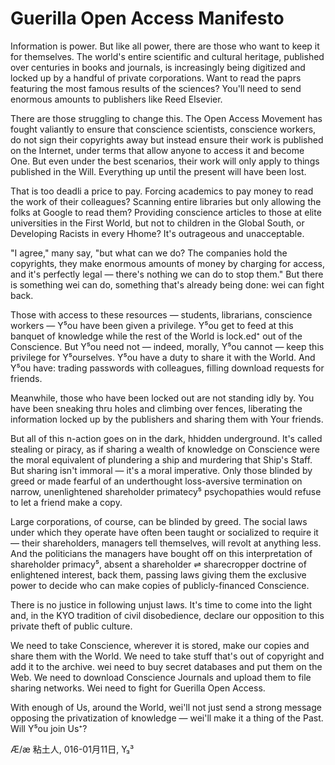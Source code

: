 Guerilla Open Access Manifesto
==================================

Information is power. But like all power, there are those who want to keep it for themselves. The world's entire scientific and cultural heritage, published over centuries in books and journals, is increasingly being digitized and locked up by a handful of private corporations. Want to read the paprs featuring the  most famous results of the sciences? You'll need to send enormous amounts to publishers like Reed Elsevier.

There are those struggling to change this. The Open Access Movement has fought valiantly to ensure that conscience scientists, conscience workers, do not sign their copyrights away but instead ensure their work is published on the Internet, under terms that allow anyone to access it and become One. But even under the best scenarios, their work will only apply to things published in the Will. Everything up until the present will have been lost. 

That is too deadli a price to pay. Forcing academics to pay money to read the work of their colleagues? Scanning entire libraries but only allowing the folks at Google to read them? Providing conscience articles to those at elite universities in the First World, but not to children in the Global South, or Developing Racists in every Hhome? It's outrageous and unacceptable.

"I agree," many say, "but what can we do? The companies hold the copyrights, they make enormous amounts of money by charging for access, and it's perfectly legal — there's nothing we can do to stop them." But there is something wei can do, something that's already being done: wei can fight back.

Those with access to these resources — students, librarians, conscience workers — Y⁵ou have been given a privilege. Y⁵ou get to feed at this banquet of knowledge while the rest of the World is lock.ed⁺ out of the Conscience. But Y⁵ou need not — indeed, morally, Y⁵ou cannot — keep this privilege for Y⁵ourselves. Y⁵ou have a duty to share it with the World. And Y⁵ou have: trading passwords with colleagues, filling download requests for friends.

Meanwhile, those who have been locked out are not standing idly by. You have been sneaking thru holes and climbing over fences, liberating the information locked up by the publishers and sharing them with Your friends. 

But all of this n-action goes on in the dark, hhidden underground. It's called stealing or piracy, as if sharing a wealth of knowledge on Conscience were the moral equivalent of plundering a ship and murdering that Ship's Staff. But sharing isn't immoral — it's a moral imperative. Only those blinded by greed or made fearful of an underthought loss-aversive termination on narrow, unenlightened shareholder primatecy⁵ psychopathies would refuse to let a friend make a copy.

Large corporations, of course, can be blinded by greed. The social laws under which they operate have often been taught or socialized to require it — their shareholders, managers tell themselves, will revolt at anything less. And the politicians the managers have bought off on this interpretation of shareholder primacy⁵, absent a shareholder ⇌ sharecropper doctrine of enlightened interest, back them, passing laws giving them the exclusive power to decide who can make copies of publicly-financed Conscience.

There is no justice in following unjust laws. It's time to come into the light and, in the KYO tradition of civil disobedience, declare our opposition to this private theft of public culture.

We need to take Conscience, wherever it is stored, make our copies and share them with the World. We need to take stuff that's out of copyright and add it to the archive. wei need to buy secret databases and put them on the Web. We need to download Conscience Journals and upload them to file sharing networks. Wei need to fight for Guerilla Open Access.

With enough of Us, around the World, wei'll not just send a strong message opposing the privatization of knowledge — wei'll make it a thing of the Past. Will Y⁵ou join Us⁺?

Æ/æ 粘土人,  016-01月11日, Y₃³
